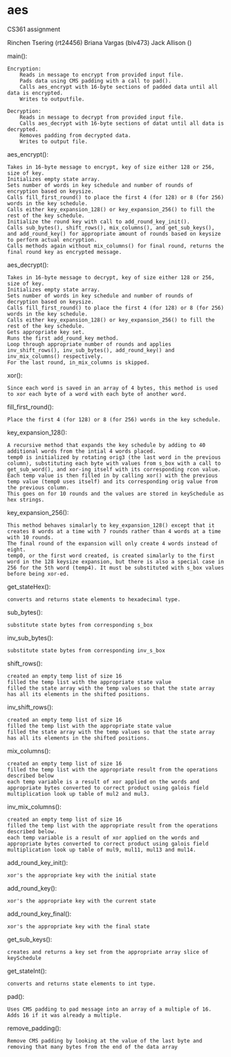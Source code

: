 # aes
CS361 assignment

Rinchen Tsering (rt24456)
Briana Vargas (blv473)
Jack Allison ()

main():

	Encryption:
		Reads in message to encrypt from provided input file.
		Pads data using CMS padding with a call to pad().
		Calls aes_encrypt with 16-byte sections of padded data until all data is encrypted.
		Writes to outputfile.
		
	Decryption:
		Reads in message to decrypt from provided input file.
		Calls aes_decrypt with 16-byte sections of datat until all data is decrypted.
		Removes padding from decrypted data.
		Writes to output file.


aes_encrypt():

	Takes in 16-byte message to encrypt, key of size either 128 or 256, size of key.
	Initializes empty state array.
	Sets number of words in key schedule and number of rounds of encryption based on keysize.
	Calls fill_first_round() to place the first 4 (for 128) or 8 (for 256) words in the key schedule.
	Calls either key_expansion_128() or key_expansion_256() to fill the rest of the key schedule.
	Initialize the round key with call to add_round_key_init().
	Calls sub_bytes(), shift_rows(), mix_columns(), and get_sub_keys(), and add_round_key() for appropriate amount of rounds based on keysize to perform actual encryption.
	Calls methods again without mix_columns() for final round, returns the final round key as encrypted message.

aes_decrypt():
	
	Takes in 16-byte message to decrypt, key of size either 128 or 256, size of key.
	Initializes empty state array.
	Sets number of words in key schedule and number of rounds of decryption based on keysize.
	Calls fill_first_round() to place the first 4 (for 128) or 8 (for 256) words in the key schedule.
	Calls either key_expansion_128() or key_expansion_256() to fill the rest of the key schedule.
	Gets appropriate key set.
	Runs the first add_round_key method.
	Loop through appropriate number of rounds and applies inv_shift_rows(), inv_sub_bytes(), add_round_key() and inv_mix_columns() respectively.
	For the last round, in_mix_columns is skipped.
	
xor():
	
	Since each word is saved in an array of 4 bytes, this method is used to xor each byte of a word with each byte of another word.

fill_first_round():
	
	Place the first 4 (for 128) or 8 (for 256) words in the key schedule.

key_expansion_128():
	
	A recursive method that expands the key schedule by adding to 40 additional words from the intial 4 words placed. 
	temp0 is initialized by rotating orig3 (the last word in the previous column), substituting each byte with values from s_box with a call to get_sub_word(), and xor-ing itself with its corresponding rcon value.
	Each temp value is then filled in by calling xor() with the previous temp value (temp0 uses itself) and its corresponding orig value from the previous column.
	This goes on for 10 rounds and the values are stored in keySchedule as hex strings.

key_expansion_256():
	
	This method behaves simalarly to key_expansion_128() except that it creates 8 words at a time with 7 rounds rather than 4 words at a time with 10 rounds.
	The final round of the expansion will only create 4 words instead of eight.
	temp0, or the first word created, is created simalarly to the first word in the 128 keysize expansion, but there is also a special case in 256 for the 5th word (temp4). It must be substituted with s_box values before being xor-ed.

get_stateHex():
	
	converts and returns state elements to hexadecimal type.

sub_bytes():
	
	substitute state bytes from corresponding s_box

inv_sub_bytes():
	
	substitute state bytes from corresponding inv_s_box

shift_rows():
	
	created an empty temp list of size 16
	filled the temp list with the appropriate state value
	filled the state array with the temp values so that the state array has all its elements in the shifted positions.  

inv_shift_rows():
	
	created an empty temp list of size 16
	filled the temp list with the appropriate state value
	filled the state array with the temp values so that the state array has all its elements in the shifted positions.

mix_columns():
	
	created an empty temp list of size 16
	filled the temp list with the appropriate result from the operations described below
	each temp variable is a result of xor applied on the words and appropriate bytes converted to correct product using galois field multiplication look up table of mul2 and mul3.  

inv_mix_columns():
	
	created an empty temp list of size 16
	filled the temp list with the appropriate result from the operations described below.
	each temp variable is a result of xor applied on the words and appropriate bytes converted to correct product using galois field multiplication look up table of mul9, mul11, mul13 and mul14.

add_round_key_init():
	
	xor's the appropriate key with the initial state

add_round_key():
	
	xor's the appropriate key with the current state

add_round_key_final():
	
	xor's the appropriate key with the final state

get_sub_keys(): 
	
	creates and returns a key set from the appropriate array slice of keySchedule 

get_stateInt():
	
	converts and returns state elements to int type.

pad():
	
	Uses CMS padding to pad message into an array of a multiple of 16. Adds 16 if it was already a multiple.

remove_padding():
	
	Remove CMS padding by looking at the value of the last byte and removing that many bytes from the end of the data array







